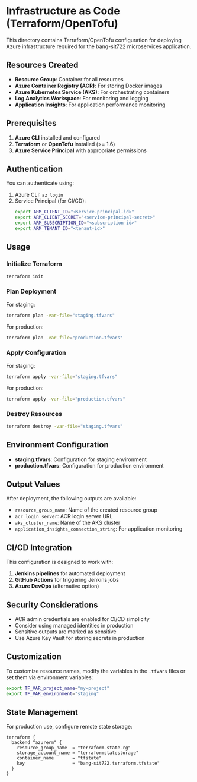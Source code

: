 # Infrastructure as Code (Terraform/OpenTofu)

This directory contains Terraform/OpenTofu configuration for deploying Azure infrastructure required for the bang-sit722 microservices application.

## Resources Created

- **Resource Group**: Container for all resources
- **Azure Container Registry (ACR)**: For storing Docker images
- **Azure Kubernetes Service (AKS)**: For orchestrating containers
- **Log Analytics Workspace**: For monitoring and logging
- **Application Insights**: For application performance monitoring

## Prerequisites

1. **Azure CLI** installed and configured
2. **Terraform** or **OpenTofu** installed (>= 1.6)
3. **Azure Service Principal** with appropriate permissions

## Authentication

You can authenticate using:
1. Azure CLI: `az login`
2. Service Principal (for CI/CD):
   ```bash
   export ARM_CLIENT_ID="<service-principal-id>"
   export ARM_CLIENT_SECRET="<service-principal-secret>"
   export ARM_SUBSCRIPTION_ID="<subscription-id>"
   export ARM_TENANT_ID="<tenant-id>"
   ```

## Usage

### Initialize Terraform
```bash
terraform init
```

### Plan Deployment
For staging:
```bash
terraform plan -var-file="staging.tfvars"
```

For production:
```bash
terraform plan -var-file="production.tfvars"
```

### Apply Configuration
For staging:
```bash
terraform apply -var-file="staging.tfvars"
```

For production:
```bash
terraform apply -var-file="production.tfvars"
```

### Destroy Resources
```bash
terraform destroy -var-file="staging.tfvars"
```

## Environment Configuration

- **staging.tfvars**: Configuration for staging environment
- **production.tfvars**: Configuration for production environment

## Output Values

After deployment, the following outputs are available:
- `resource_group_name`: Name of the created resource group
- `acr_login_server`: ACR login server URL
- `aks_cluster_name`: Name of the AKS cluster
- `application_insights_connection_string`: For application monitoring

## CI/CD Integration

This configuration is designed to work with:
1. **Jenkins pipelines** for automated deployment
2. **GitHub Actions** for triggering Jenkins jobs
3. **Azure DevOps** (alternative option)

## Security Considerations

- ACR admin credentials are enabled for CI/CD simplicity
- Consider using managed identities in production
- Sensitive outputs are marked as sensitive
- Use Azure Key Vault for storing secrets in production

## Customization

To customize resource names, modify the variables in the `.tfvars` files or set them via environment variables:
```bash
export TF_VAR_project_name="my-project"
export TF_VAR_environment="staging"
```

## State Management

For production use, configure remote state storage:
```hcl
terraform {
  backend "azurerm" {
    resource_group_name  = "terraform-state-rg"
    storage_account_name = "terraformstatestorage"
    container_name       = "tfstate"
    key                  = "bang-sit722.terraform.tfstate"
  }
}
```